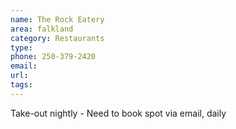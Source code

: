 ```yaml
---
name: The Rock Eatery
area: falkland
category: Restaurants
type:
phone: 250-379-2420
email:
url:
tags:
---
```


Take-out nightly - Need to book spot via email, daily
